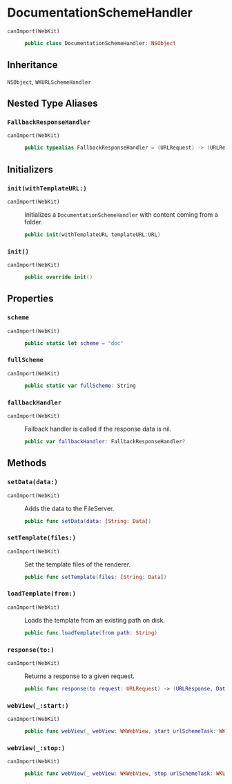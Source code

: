 # DocumentationSchemeHandler

<dl>
<dt><code>canImport(WebKit)</code></dt>
<dd>

``` swift
public class DocumentationSchemeHandler: NSObject 
```

</dd>
</dl>

## Inheritance

`NSObject`, `WKURLSchemeHandler`

## Nested Type Aliases

### `FallbackResponseHandler`

<dl>
<dt><code>canImport(WebKit)</code></dt>
<dd>

``` swift
public typealias FallbackResponseHandler = (URLRequest) -> (URLResponse, Data)?
```

</dd>
</dl>

## Initializers

### `init(withTemplateURL:)`

<dl>
<dt><code>canImport(WebKit)</code></dt>
<dd>

Initializes a `DocumentationSchemeHandler` with content coming from a folder.

``` swift
public init(withTemplateURL templateURL:URL) 
```

</dd>
</dl>

### `init()`

<dl>
<dt><code>canImport(WebKit)</code></dt>
<dd>

``` swift
public override init() 
```

</dd>
</dl>

## Properties

### `scheme`

<dl>
<dt><code>canImport(WebKit)</code></dt>
<dd>

``` swift
public static let scheme = "doc"
```

</dd>
</dl>

### `fullScheme`

<dl>
<dt><code>canImport(WebKit)</code></dt>
<dd>

``` swift
public static var fullScheme: String 
```

</dd>
</dl>

### `fallbackHandler`

<dl>
<dt><code>canImport(WebKit)</code></dt>
<dd>

Fallback handler is called if the response data is nil.

``` swift
public var fallbackHandler: FallbackResponseHandler?
```

</dd>
</dl>

## Methods

### `setData(data:)`

<dl>
<dt><code>canImport(WebKit)</code></dt>
<dd>

Adds the data to the FileServer.

``` swift
public func setData(data: [String: Data]) 
```

</dd>
</dl>

### `setTemplate(files:)`

<dl>
<dt><code>canImport(WebKit)</code></dt>
<dd>

Set the template files of the renderer.

``` swift
public func setTemplate(files: [String: Data]) 
```

</dd>
</dl>

### `loadTemplate(from:)`

<dl>
<dt><code>canImport(WebKit)</code></dt>
<dd>

Loads the template from an existing path on disk.

``` swift
public func loadTemplate(from path: String) 
```

</dd>
</dl>

### `response(to:)`

<dl>
<dt><code>canImport(WebKit)</code></dt>
<dd>

Returns a response to a given request.

``` swift
public func response(to request: URLRequest) -> (URLResponse, Data?) 
```

</dd>
</dl>

### `webView(_:start:)`

<dl>
<dt><code>canImport(WebKit)</code></dt>
<dd>

``` swift
public func webView(_ webView: WKWebView, start urlSchemeTask: WKURLSchemeTask) 
```

</dd>
</dl>

### `webView(_:stop:)`

<dl>
<dt><code>canImport(WebKit)</code></dt>
<dd>

``` swift
public func webView(_ webView: WKWebView, stop urlSchemeTask: WKURLSchemeTask) 
```

</dd>
</dl>
